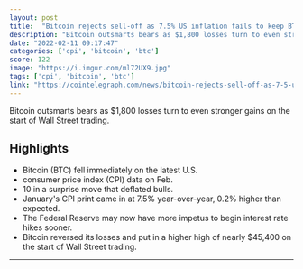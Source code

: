 ```yaml
---
layout: post
title:  "Bitcoin rejects sell-off as 7.5% US inflation fails to keep BTC down for long"
description: "Bitcoin outsmarts bears as $1,800 losses turn to even stronger gains on the start of Wall Street trading."
date: "2022-02-11 09:17:47"
categories: ['cpi', 'bitcoin', 'btc']
score: 122
image: "https://i.imgur.com/ml72UX9.jpg"
tags: ['cpi', 'bitcoin', 'btc']
link: "https://cointelegraph.com/news/bitcoin-rejects-sell-off-as-7-5-us-inflation-fails-to-keep-btc-down-for-long"
---
```


Bitcoin outsmarts bears as $1,800 losses turn to even stronger gains on the start of Wall Street trading.

## Highlights

- Bitcoin (BTC) fell immediately on the latest U.S.
- consumer price index (CPI) data on Feb.
- 10 in a surprise move that deflated bulls.
- January's CPI print came in at 7.5% year-over-year, 0.2% higher than expected.
- The Federal Reserve may now have more impetus to begin interest rate hikes sooner.
- Bitcoin reversed its losses and put in a higher high of nearly $45,400 on the start of Wall Street trading.

---
